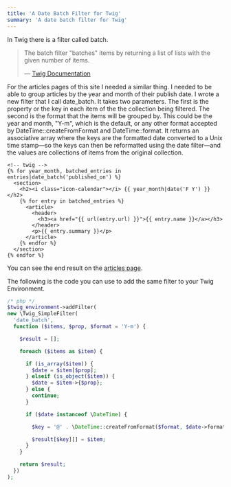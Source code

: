 ```yaml
---
title: 'A Date Batch Filter for Twig'
summary: 'A date batch filter for Twig'
---
```

In Twig there is a filter called batch.

> The batch filter "batches" items by returning a list of lists with the given number of items.
>
> — [Twig Documentation](http://twig.sensiolabs.org/doc/filters/batch.html#batch)

For the articles pages of this site I needed a similar thing. I needed to be able to group articles by the year and month of their publish date. I wrote a new filter that I call date_batch. It takes two parameters. The first is the property or the key in each item of the the collection being filtered. The second is the format that the items will be grouped by. This could be the year and month, "Y-m", which is the default, or any other format accepted by DateTime::createFromFormat and DateTime::format. It returns an associative array where the keys are the formatted date converted to a Unix time stamp&mdash;so the keys can then be reformatted using the date filter&mdash;and the values are collections of items from the original collection.

```twig
<!-- twig -->
{% for year_month, batched_entries in entries|date_batch('published_on') %}
  <section>
    <h2><i class="icon-calendar"></i> {{ year_month|date('F Y') }}</h2>
    {% for entry in batched_entries %}
      <article>
        <header>
          <h3><a href="{{ url(entry.url) }}">{{ entry.name }}</a></h3>
        </header>
        <p>{{ entry.summary }}</p>
      </article>
    {% endfor %}
  </section>
{% endfor %}
```

You can see the end result on the [articles page](/posts/).

The following is the code you can use to add the same filter to your Twig Environment.

```php
/* php */
$twig_environment->addFilter(
new \Twig_SimpleFilter(
  'date_batch',
  function ($items, $prop, $format = 'Y-m') {

    $result = [];

    foreach ($items as $item) {

      if (is_array($item)) {
        $date = $item[$prop];
      } elseif (is_object($item)) {
        $date = $item->{$prop};
      } else {
        continue;
      }

      if ($date instanceof \DateTime) {

        $key = '@' . \DateTime::createFromFormat($format, $date->format($format))->format('U');

        $result[$key][] = $item;
      }
    }

    return $result;
  })
);
```
